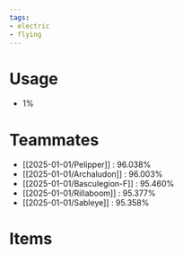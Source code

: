 ```yaml
---
tags:
- electric
- flying
---
```

# Usage
- 1%
# Teammates
- [[2025-01-01/Pelipper]] : 96.038%
- [[2025-01-01/Archaludon]] : 96.003%
- [[2025-01-01/Basculegion-F]] : 95.460%
- [[2025-01-01/Rillaboom]] : 95.377%
- [[2025-01-01/Sableye]] : 95.358%
# Items